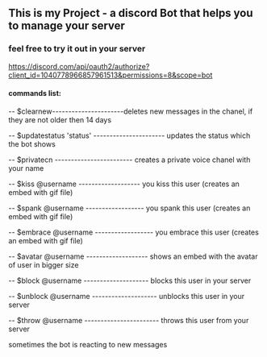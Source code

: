 ## This is my Project - a discord Bot that helps you to manage your server
### feel free to try it out in your server

https://discord.com/api/oauth2/authorize?client_id=1040778966857961513&permissions=8&scope=bot

#### commands list:

-- $clearnew----------------------deletes new messages in the chanel, if they are not older then 14 days

-- $updatestatus 'status' ---------------------- updates the status which the bot shows

-- $privatecn ------------------------ creates a private voice chanel with your name

-- $kiss @username ------------------- you kiss this user (creates an embed with gif file)

-- $spank @username ------------------ you spank this user (creates an embed with gif file)

-- $embrace @username ------------------ you embrace this user (creates an embed with gif file)

-- $avatar @username ------------------- shows an embed with the avatar of user in bigger size

-- $block @username -------------------- blocks this user in your server

-- $unblock @username -------------------- unblocks this user in your server

-- $throw @username ----------------------- throws this user from your server

sometimes the bot is reacting to new messages